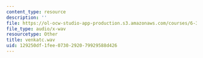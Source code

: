 ```yaml
---
content_type: resource
description: ''
file: https://ol-ocw-studio-app-production.s3.amazonaws.com/courses/6-341-discrete-time-signal-processing-fall-2005/129250df1fee0730292079929588d426_venkatc.wav
file_type: audio/x-wav
resourcetype: Other
title: venkatc.wav
uid: 129250df-1fee-0730-2920-79929588d426
---
```

